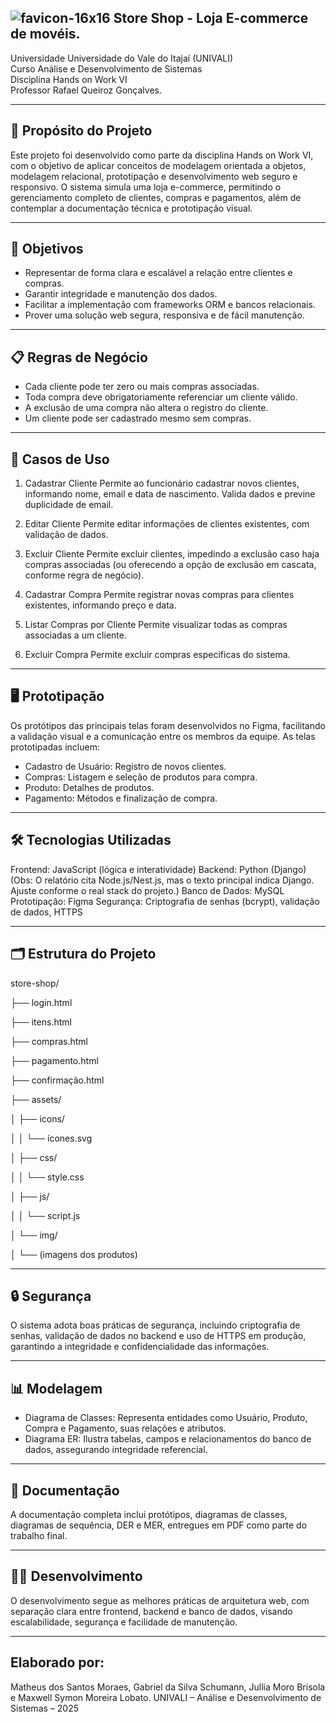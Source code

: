## ![favicon-16x16](https://github.com/user-attachments/assets/438b1aa8-8eaf-43b1-aa86-c92e18ce5c4c) Store Shop - Loja E-commerce de movéis.

Universidade Universidade do Vale do Itajaí (UNIVALI)  
Curso Análise e Desenvolvimento de Sistemas  
Disciplina Hands on Work VI  
Professor  Rafael Queiroz Gonçalves.

---

## 📌 Propósito do Projeto

Este projeto foi desenvolvido como parte da disciplina Hands on Work VI, com o objetivo de aplicar conceitos de modelagem orientada a objetos, modelagem relacional, prototipação e desenvolvimento web seguro e responsivo. O sistema simula uma loja e-commerce, permitindo o gerenciamento completo de clientes, compras e pagamentos, além de contemplar a documentação técnica e prototipação visual.

---

## 🎯 Objetivos

- Representar de forma clara e escalável a relação entre clientes e compras.
- Garantir integridade e manutenção dos dados.
- Facilitar a implementação com frameworks ORM e bancos relacionais.
- Prover uma solução web segura, responsiva e de fácil manutenção.

---

## 📋 Regras de Negócio

- Cada cliente pode ter zero ou mais compras associadas.
- Toda compra deve obrigatoriamente referenciar um cliente válido.
- A exclusão de uma compra não altera o registro do cliente.
- Um cliente pode ser cadastrado mesmo sem compras.
 

---

## 🧩 Casos de Uso

1. Cadastrar Cliente
Permite ao funcionário cadastrar novos clientes, informando nome, email e data de nascimento.
Valida dados e previne duplicidade de email.

2. Editar Cliente
Permite editar informações de clientes existentes, com validação de dados.

3. Excluir Cliente
Permite excluir clientes, impedindo a exclusão caso haja compras associadas (ou oferecendo a opção de exclusão em cascata, conforme regra de negócio).

4. Cadastrar Compra
Permite registrar novas compras para clientes existentes, informando preço e data.

5. Listar Compras por Cliente
Permite visualizar todas as compras associadas a um cliente.

6. Excluir Compra
Permite excluir compras específicas do sistema.

---

## 🖥️ Prototipação
Os protótipos das principais telas foram desenvolvidos no Figma, facilitando a validação visual e a comunicação entre os membros da equipe. As telas prototipadas incluem:

- Cadastro de Usuário: Registro de novos clientes.
- Compras: Listagem e seleção de produtos para compra.
- Produto: Detalhes de produtos.
- Pagamento: Métodos e finalização de compra.

---

## 🛠 Tecnologias Utilizadas

Frontend: JavaScript (lógica e interatividade)
Backend: Python (Django)
(Obs: O relatório cita Node.js/Nest.js, mas o texto principal indica Django. Ajuste conforme o real stack do projeto.)
Banco de Dados: MySQL
Prototipação: Figma
Segurança: Criptografia de senhas (bcrypt), validação de dados, HTTPS

---

## 🗂️ Estrutura do Projeto

store-shop/

├── login.html

├── itens.html

├── compras.html

├── pagamento.html

├── confirmação.html

├── assets/

│   ├── icons/

│   │   └── ícones.svg

│   ├── css/

│   │   └── style.css

│   ├── js/

│   │   └── script.js

│   └── img/

│       └── (imagens dos produtos)

---

## 🔒 Segurança

O sistema adota boas práticas de segurança, incluindo criptografia de senhas, validação de dados no backend e uso de HTTPS em produção, garantindo a integridade e confidencialidade das informações.

---

## 📊 Modelagem

- Diagrama de Classes: Representa entidades como Usuário, Produto, Compra e Pagamento, suas relações e atributos.
- Diagrama ER: Ilustra tabelas, campos e relacionamentos do banco de dados, assegurando integridade referencial.

---

## 📄 Documentação

A documentação completa inclui protótipos, diagramas de classes, diagramas de sequência, DER e MER, entregues em PDF como parte do trabalho final.

---

## 👨‍💻 Desenvolvimento

O desenvolvimento segue as melhores práticas de arquitetura web, com separação clara entre frontend, backend e banco de dados, visando escalabilidade, segurança e facilidade de manutenção.

---

## Elaborado por:
Matheus dos Santos Moraes, Gabriel da Silva Schumann, Jullia Moro Brisola e Maxwell Symon Moreira Lobato.
UNIVALI – Análise e Desenvolvimento de Sistemas – 2025
